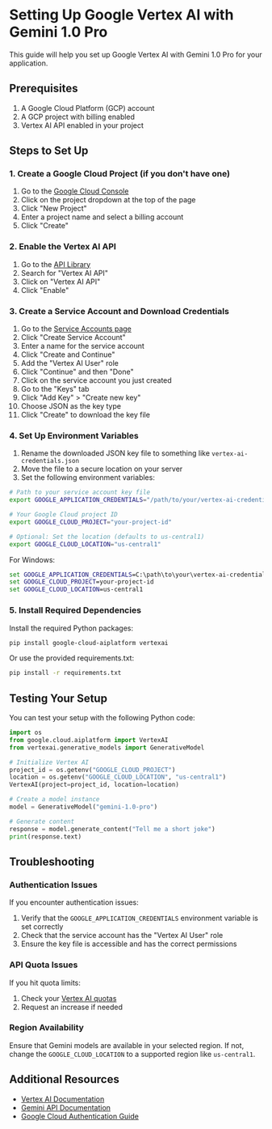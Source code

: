 # Setting Up Google Vertex AI with Gemini 1.0 Pro

This guide will help you set up Google Vertex AI with Gemini 1.0 Pro for your application.

## Prerequisites

1. A Google Cloud Platform (GCP) account
2. A GCP project with billing enabled
3. Vertex AI API enabled in your project

## Steps to Set Up

### 1. Create a Google Cloud Project (if you don't have one)

1. Go to the [Google Cloud Console](https://console.cloud.google.com/)
2. Click on the project dropdown at the top of the page
3. Click "New Project"
4. Enter a project name and select a billing account
5. Click "Create"

### 2. Enable the Vertex AI API

1. Go to the [API Library](https://console.cloud.google.com/apis/library)
2. Search for "Vertex AI API"
3. Click on "Vertex AI API"
4. Click "Enable"

### 3. Create a Service Account and Download Credentials

1. Go to the [Service Accounts page](https://console.cloud.google.com/iam-admin/serviceaccounts)
2. Click "Create Service Account"
3. Enter a name for the service account
4. Click "Create and Continue"
5. Add the "Vertex AI User" role
6. Click "Continue" and then "Done"
7. Click on the service account you just created
8. Go to the "Keys" tab
9. Click "Add Key" > "Create new key"
10. Choose JSON as the key type
11. Click "Create" to download the key file

### 4. Set Up Environment Variables

1. Rename the downloaded JSON key file to something like `vertex-ai-credentials.json`
2. Move the file to a secure location on your server
3. Set the following environment variables:

```bash
# Path to your service account key file
export GOOGLE_APPLICATION_CREDENTIALS="/path/to/your/vertex-ai-credentials.json"

# Your Google Cloud project ID
export GOOGLE_CLOUD_PROJECT="your-project-id"

# Optional: Set the location (defaults to us-central1)
export GOOGLE_CLOUD_LOCATION="us-central1"
```

For Windows:

```cmd
set GOOGLE_APPLICATION_CREDENTIALS=C:\path\to\your\vertex-ai-credentials.json
set GOOGLE_CLOUD_PROJECT=your-project-id
set GOOGLE_CLOUD_LOCATION=us-central1
```

### 5. Install Required Dependencies

Install the required Python packages:

```bash
pip install google-cloud-aiplatform vertexai
```

Or use the provided requirements.txt:

```bash
pip install -r requirements.txt
```

## Testing Your Setup

You can test your setup with the following Python code:

```python
import os
from google.cloud.aiplatform import VertexAI
from vertexai.generative_models import GenerativeModel

# Initialize Vertex AI
project_id = os.getenv("GOOGLE_CLOUD_PROJECT")
location = os.getenv("GOOGLE_CLOUD_LOCATION", "us-central1")
VertexAI(project=project_id, location=location)

# Create a model instance
model = GenerativeModel("gemini-1.0-pro")

# Generate content
response = model.generate_content("Tell me a short joke")
print(response.text)
```

## Troubleshooting

### Authentication Issues

If you encounter authentication issues:

1. Verify that the `GOOGLE_APPLICATION_CREDENTIALS` environment variable is set correctly
2. Check that the service account has the "Vertex AI User" role
3. Ensure the key file is accessible and has the correct permissions

### API Quota Issues

If you hit quota limits:

1. Check your [Vertex AI quotas](https://console.cloud.google.com/iam-admin/quotas)
2. Request an increase if needed

### Region Availability

Ensure that Gemini models are available in your selected region. If not, change the `GOOGLE_CLOUD_LOCATION` to a supported region like `us-central1`.

## Additional Resources

- [Vertex AI Documentation](https://cloud.google.com/vertex-ai/docs)
- [Gemini API Documentation](https://cloud.google.com/vertex-ai/docs/generative-ai/model-reference/gemini)
- [Google Cloud Authentication Guide](https://cloud.google.com/docs/authentication/getting-started) 